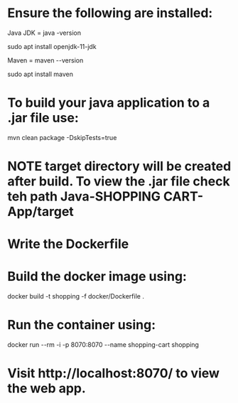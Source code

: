 # Ensure the following are installed:

Java JDK = java -version

sudo apt install openjdk-11-jdk

Maven = maven --version

sudo apt install maven

# To build your java application to a .jar file use:
mvn clean package -DskipTests=true
# NOTE target directory will be created after build. To view the .jar file check teh path Java-SHOPPING CART-App/target

# Write the Dockerfile

# Build the docker image using:
docker build -t shopping -f docker/Dockerfile .

# Run the container using:
docker run --rm -i -p 8070:8070 --name shopping-cart shopping

# Visit http://localhost:8070/ to view the web app.
